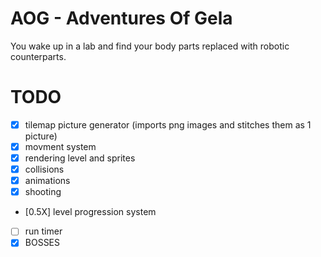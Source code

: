 # AOG - Adventures Of Gela

You wake up in a lab and find your body parts replaced with robotic counterparts.

# TODO

- [X] tilemap picture generator (imports png images and stitches them as 1 picture)
- [X] movment system
- [X] rendering level and sprites
- [X] collisions
- [X] animations
- [X] shooting
- [0.5X] level progression system
- [ ] run timer
- [X] BOSSES
